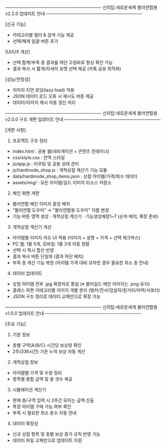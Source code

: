 ───────────────────────────────
신의탑:새로운세계 블러연합용 v2.2.0 업데이트 안내
───────────────────────────────

[신규 기능]
- 카테고리별 필터 & 검색 기능 제공
- 선택/해제 일괄 버튼 추가

[UI/UX 개선]
- 선택 합계/부족 층 결과를 하단 고정바로 항상 확인 가능
- 결과 복사 시 짧게/자세히 포맷 선택 제공 (카톡 공유 최적화)

[성능/안정성]
- 이미지 지연 로딩(lazy load) 적용
- JSON 데이터 로드 오류 시 재시도 버튼 제공
- 데이터/이미지 캐시 자동 갱신 처리


───────────────────────────────
신의탑:새로운세계 블러연합용 v2.0.0 구조 개편 업데이트 안내
───────────────────────────────

[개편 사항]
1. 프로젝트 구조 정리
 - index.html : 공용 쉘(네비게이션 + 콘텐츠 컨테이너)
 - css/style.css : 전역 스타일
 - js/app.js : 라우팅 및 공용 상태 관리
 - js/hardmode_shop.js : 개척상점 계산기 기능 모듈
 - data/hardmode_shop_items.json : 상점 아이템/가격/회수 데이터
 - assets/img/ : 모든 아이템/길드 이미지 리소스 저장소

2. 메인 화면 개편
 - 블러연합 메인 이미지 중앙 배치
 - "블러연합 도우미" → "블러연합용 도우미" 이름 변경
 - 기능 버튼 영역 생성
   · 개척상점 계산기
   · 기능생성예정1~7 (순차 배치, 확장 준비)

3. 개척상점 계산기 개선
 - 아이템별 이미지 카드 UI 적용 (이미지 + 설명 + 가격 + 선택 체크박스)
 - PC 웹: 1줄 5개, 모바일: 1줄 3개 자동 정렬
 - 선택 시 즉시 합산 반영
 - 결과 복사 버튼 단일화 (결과 하단 배치)
 - 부족 층 계산 기능 복원 (아이템 가격 대비 모자란 경우 필요한 최소 층 안내)

4. 데이터 업데이트
 - 상점 아이템 전부 .jpg 확장자로 통일 (※ 블러길드 메인 이미지는 .png 유지)
 - 클래스 파편 카테고리별 이미지 개별 분리 (탱커/전사/암살자/원거리/마력/서포터)
 - JSON 구조 정리로 데이터 교체만으로 확장 가능

───────────────────────────────
신의탑:새로운세계 블러연합용 v1.0.0 업데이트 안내
───────────────────────────────

[주요 기능]
1. 기본 정보
 - 층별 구역(A/B/C) 시간당 보상량 확인
 - 2주(336시간) 기준 누적 보상 자동 계산

2. 개척상점 정보
 - 아이템별 가격 및 수량 정리
 - 항목별 총합 금액 및 총 갯수 제공

3. 시뮬레이션 계산기
 - 현재 층/구역 입력 시 2주간 모이는 금액 산출
 - 특정 아이템 구매 가능 여부 확인
 - 부족 시 필요한 최소 층수 자동 안내

4. 데이터 확장성
 - 신규 상점 항목 및 층별 보상 증가 규칙 반영 가능
 - 데이터 파일 교체만으로 업데이트 지원
